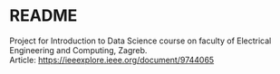 # README
Project for Introduction to Data Science course on faculty of Electrical Engineering and Computing, Zagreb. <br/>
Article: https://ieeexplore.ieee.org/document/9744065
